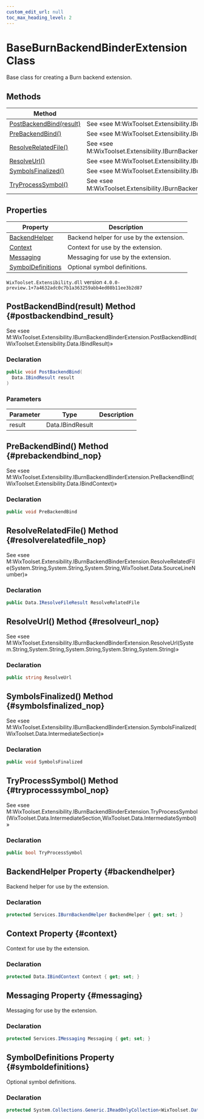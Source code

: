 ```yaml
---
custom_edit_url: null
toc_max_heading_level: 2
---
```

# BaseBurnBackendBinderExtension Class
Base class for creating a Burn backend extension.
## Methods
| Method | Description |
| ------ | ----------- |
| [PostBackendBind(result)](#postbackendbind_result) | See «see M:WixToolset.Extensibility.IBurnBackendBinderExtension.PostBackendBind(WixToolset.Extensibility.Data.IBindResult)»  |
| [PreBackendBind()](#prebackendbind_nop) | See «see M:WixToolset.Extensibility.IBurnBackendBinderExtension.PreBackendBind(WixToolset.Extensibility.Data.IBindContext)»  |
| [ResolveRelatedFile()](#resolverelatedfile_nop) | See «see M:WixToolset.Extensibility.IBurnBackendBinderExtension.ResolveRelatedFile(System.String,System.String,System.String,WixToolset.Data.SourceLineNumber)»  |
| [ResolveUrl()](#resolveurl_nop) | See «see M:WixToolset.Extensibility.IBurnBackendBinderExtension.ResolveUrl(System.String,System.String,System.String,System.String,System.String)»  |
| [SymbolsFinalized()](#symbolsfinalized_nop) | See «see M:WixToolset.Extensibility.IBurnBackendBinderExtension.SymbolsFinalized(WixToolset.Data.IntermediateSection)»  |
| [TryProcessSymbol()](#tryprocesssymbol_nop) | See «see M:WixToolset.Extensibility.IBurnBackendBinderExtension.TryProcessSymbol(WixToolset.Data.IntermediateSection,WixToolset.Data.IntermediateSymbol)»  |
## Properties
| Property | Description |
| ------ | ----------- |
| [BackendHelper](#backendhelper) | Backend helper for use by the extension. |
| [Context](#context) | Context for use by the extension. |
| [Messaging](#messaging) | Messaging for use by the extension. |
| [SymbolDefinitions](#symboldefinitions) | Optional symbol definitions. |
`WixToolset.Extensibility.dll` version `4.0.0-preview.1+7a4632adc0c7b1a363259abb4ed08b11ee3b2d87`
## PostBackendBind(result) Method {#postbackendbind_result}
See «see M:WixToolset.Extensibility.IBurnBackendBinderExtension.PostBackendBind(WixToolset.Extensibility.Data.IBindResult)» 
### Declaration
```cs
public void PostBackendBind(
  Data.IBindResult result
)
```
### Parameters
| Parameter | Type | Description |
| --------- | ---- | ----------- |
| result | Data.IBindResult |  |
## PreBackendBind() Method {#prebackendbind_nop}
See «see M:WixToolset.Extensibility.IBurnBackendBinderExtension.PreBackendBind(WixToolset.Extensibility.Data.IBindContext)» 
### Declaration
```cs
public void PreBackendBind
```
## ResolveRelatedFile() Method {#resolverelatedfile_nop}
See «see M:WixToolset.Extensibility.IBurnBackendBinderExtension.ResolveRelatedFile(System.String,System.String,System.String,WixToolset.Data.SourceLineNumber)» 
### Declaration
```cs
public Data.IResolveFileResult ResolveRelatedFile
```
## ResolveUrl() Method {#resolveurl_nop}
See «see M:WixToolset.Extensibility.IBurnBackendBinderExtension.ResolveUrl(System.String,System.String,System.String,System.String,System.String)» 
### Declaration
```cs
public string ResolveUrl
```
## SymbolsFinalized() Method {#symbolsfinalized_nop}
See «see M:WixToolset.Extensibility.IBurnBackendBinderExtension.SymbolsFinalized(WixToolset.Data.IntermediateSection)» 
### Declaration
```cs
public void SymbolsFinalized
```
## TryProcessSymbol() Method {#tryprocesssymbol_nop}
See «see M:WixToolset.Extensibility.IBurnBackendBinderExtension.TryProcessSymbol(WixToolset.Data.IntermediateSection,WixToolset.Data.IntermediateSymbol)» 
### Declaration
```cs
public bool TryProcessSymbol
```
## BackendHelper Property {#backendhelper}
Backend helper for use by the extension.
### Declaration
```cs
protected Services.IBurnBackendHelper BackendHelper { get; set; } 
```
## Context Property {#context}
Context for use by the extension.
### Declaration
```cs
protected Data.IBindContext Context { get; set; } 
```
## Messaging Property {#messaging}
Messaging for use by the extension.
### Declaration
```cs
protected Services.IMessaging Messaging { get; set; } 
```
## SymbolDefinitions Property {#symboldefinitions}
Optional symbol definitions.
### Declaration
```cs
protected System.Collections.Generic.IReadOnlyCollection<WixToolset.Data.IntermediateSymbolDefinition> SymbolDefinitions { get; set; } 
```
